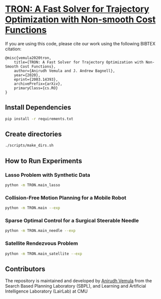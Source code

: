# [TRON: A Fast Solver for Trajectory Optimization with Non-smooth Cost Functions](https://arxiv.org/abs/2003.14393)

If you are using this code, please cite our work using the following BIBTEX citation:

```
@misc{vemula2020tron,
    title={TRON: A Fast Solver for Trajectory Optimization with Non-Smooth Cost Functions},
    author={Anirudh Vemula and J. Andrew Bagnell},
    year={2020},
    eprint={2003.14393},
    archivePrefix={arXiv},
    primaryClass={cs.RO}
}
```

## Install Dependencies
```bash
pip install -r requirements.txt

```
## Create directories

``` bash
./scripts/make_dirs.sh
```
## How to Run Experiments

### Lasso Problem with Synthetic Data

``` bash
python -m TRON.main_lasso
```

### Collision-Free Motion Planning for a Mobile Robot

```bash
python -m TRON.main --exp
```

### Sparse Optimal Control for a Surgical Steerable Needle

``` bash
python -m TRON.main_needle --exp
```

### Satellite Rendezvous Problem

``` bash
python -m TRON.main_satellite --exp
```

## Contributors

The repository is maintained and developed by [Anirudh Vemula](https://vvanirudh.github.io/) from the Search Based Planning Laboratory (SBPL), and Learning and Artificial Intelligence Laboratory (LairLab) at CMU
